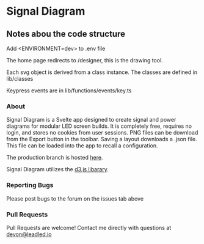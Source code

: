# Signal Diagram

## Notes abou the code structure

Add <ENVIRONMENT=dev> to .env file

The home page redirects to /designer, this is the drawing tool.

Each svg object is derived from a class instance. The classes are defined in lib/classes

Keypress events are in lib/functions/events/key.ts

### About

Signal Diagram is a Svelte app designed to create signal and power diagrams for modular LED screen builds. It is completely free, requires no login, and stores no cookies from user sessions. PNG files can be download from the Export button in the toolbar. Saving a layout downloads a .json file. This file can be loaded into the app to recall a configuration.

The production branch is hosted [here](https://www.signaldiagram.com).

Signal Diagram utilizes the [d3.js libarary](https://d3js.org/).

### Reporting Bugs

Please post bugs to the forum on the issues tab above

### Pull Requests

Pull Requests are welcome! Contact me directly with questions at devon@leadled.io
